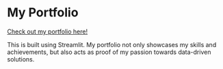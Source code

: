 ﻿# My Portfolio

[Check out my portfolio here!](https://chong-jin-jye-portfolio.streamlit.app/)

This is built using Streamlit. My portfolio not only showcases my skills and achievements, but also acts as proof of my passion towards data-driven solutions.
